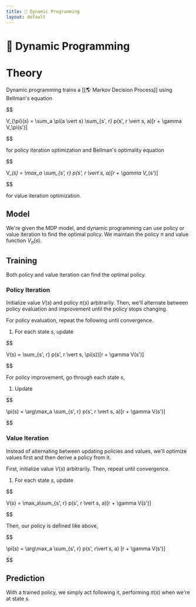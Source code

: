 ```yaml
---
title: 🧨 Dynamic Programming
layout: default
---
```


# 🧨 Dynamic Programming

# Theory
Dynamic programming trains a [[🌎 Markov Decision Process]] using Bellman's equation 

$$

V_{\pi}(s) = \sum_a \pi(a \vert s) \sum_{s', r} p(s', r \vert s, a)[r + \gamma V_\pi(s')]

$$

 for policy iteration optimization and Bellman's optimality equation 

$$

V_*(s) = \max_a \sum_{s', r} p(s', r \vert s, a)[r + \gamma V_*(s')]

$$

 for value iteration optimization.

## Model
We're given the MDP model, and dynamic programming can use policy or value iteration to find the optimal policy. We maintain the policy $\pi$ and value function $V_\pi(s)$.

## Training
Both policy and value iteration can find the optimal policy.

### Policy Iteration
Initialize value $V(s)$ and policy $\pi(s)$ arbitrarily. Then, we'll alternate between policy evaluation and improvement until the policy stops changing.

For policy evaluation, repeat the following until convergence.
1. For each state $s$, update 

$$

V(s) = \sum_{s', r} p(s', r \vert s, \pi(s))[r + \gamma V(s')]

$$

For policy improvement, go through each state $s$,
1. Update 

$$

\pi(s) = \arg\max_a \sum_{s', r} p(s', r \vert s, a)[r + \gamma V(s')]

$$

### Value Iteration
Instead of alternating between updating policies and values, we'll optimize values first and then derive a policy from it.

First, initialize value $V(s)$ arbitrarily. Then, repeat until convergence.
1. For each state $s$, update 

$$

V(s) = \max_a\sum_{s', r} p(s', r \vert s, a)[r + \gamma V(s')]

$$

Then, our policy is defined like above, 

$$

\pi(s) = \arg\max_a \sum_{s', r} p(s', r\vert s, a) [r + \gamma V(s')]

$$

## Prediction
With a trained policy, we simply act following it, performing $\pi(s)$ when we're at state $s$.